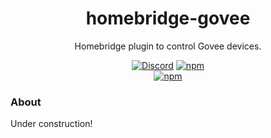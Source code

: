 <span align="center">
  
# homebridge-govee 

 Homebridge plugin to control Govee devices.
 
 [![Discord](https://img.shields.io/discord/432663330281226270?color=728ED5&logo=discord&label=discord)](https://discord.com/channels/432663330281226270/742733745743855627)
 [![npm](https://img.shields.io/npm/dt/homebridge-govee)](https://www.npmjs.com/package/homebridge-govee)   
 [![npm](https://img.shields.io/npm/v/homebridge-govee/latest?label=release)](https://www.npmjs.com/package/homebridge-govee)

</span>

### About


Under construction!
